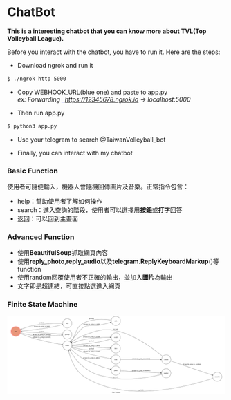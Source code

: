 # ChatBot
**This is a interesting chatbot that you can know more about TVL(Top Volleyball League).**

Before you interact with the chatbot, you have to run it.
Here are the steps:

 * Download ngrok and run it
```sh
$ ./ngrok http 5000
```
 * Copy WEBHOOK_URL(blue one) and paste to app.py   
   *ex: Forwarding	<span style="color:blue;"> _https://12345678.ngrok.io </span>-> localhost:5000*<p>
   
 * Then run app.py
```sh
$ python3 app.py
```
 * Use your telegram to search @TaiwanVolleyball_bot
 
 * Finally, you can interact with my chatbot

### Basic Function

使用者可隨便輸入，機器人會隨機回傳圖片及音樂。正常指令包含：
*	help：幫助使用者了解如何操作
*	search：進入查詢的階段，使用者可以選擇用**按鈕**或**打字**回答
*   返回：可以回到主畫面

### Advanced Function

*	使用**BeautifulSoup**抓取網頁內容
*	使用**reply_photo**,**reply_audio**以及**telegram.ReplyKeyboardMarkup**()等function
*	使用random回覆使用者不正確的輸出，並加入**圖片**為輸出
*   文字即是超連結，可直接點選進入網頁

### Finite State Machine
![fsm](./show-fsm.png)
